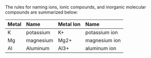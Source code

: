 The rules for naming ions, ionic compounds, and inorganic molecular compounds are summarized below:

| Metal | Name | Metal Ion | Name |
| :--- | :--- | :--- | :--- |
| K | potassium | K+ | potassium ion |
| Mg | magnesium | Mg2+ | magnesium ion |
| Al | Aluminum | Al3+ | aluminum ion |



